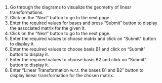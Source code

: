 1.	Go through the diagrams to visualize the geometry of linear transformations.
2.	Click on the “Next” button to go to the next page.
3.	Enter the required values for bases and press “Submit” button to display the associated matrix for the given lt.
4.	Click on the “Next” button to go to the next page.
5.	Enter the required values to choose matrix and click on “Submit”  button to display it.
6.	Enter the required values to choose basis B1 and click on “Submit”  button to display it.
7.	Enter the required values to choose basis B2 and click on “Submit”  button to display it.
8.	Enter “Linear Transformation w.r.t. the bases B1 and B2” button to display linear transformation for the chosen matrix.
